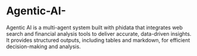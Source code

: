 # Agentic-AI-
Agentic AI is a multi-agent system built with phidata that integrates web search and financial analysis tools to deliver accurate, data-driven insights. It provides structured outputs, including tables and markdown, for efficient decision-making and analysis.

